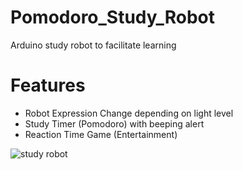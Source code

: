 # Pomodoro_Study_Robot
Arduino study robot to facilitate learning
# Features
- Robot Expression Change depending on light level
- Study Timer (Pomodoro) with beeping alert
- Reaction Time Game (Entertainment)

![study robot](https://github.com/dchung07/Pomodoro_Study_Robot/assets/138778601/f41cbfcd-cb71-4e1b-acce-c4f5d38b558a)
